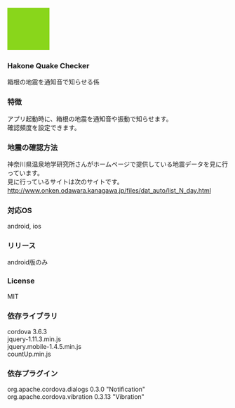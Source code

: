 ![HakoneQuakeChecker](android_res/drawable/icon.png)
### Hakone Quake Checker
箱根の地震を通知音で知らせる係

### 特徴
アプリ起動時に、箱根の地震を通知音や振動で知らせます。  
確認頻度を設定できます。  

### 地震の確認方法
神奈川県温泉地学研究所さんがホームページで提供している地震データを見に行っています。  
見に行っているサイトは次のサイトです。  
http://www.onken.odawara.kanagawa.jp/files/dat_auto/list_N_day.html
　
### 対応OS
android, ios

### リリース
android版のみ

### License
MIT


### 依存ライブラリ
cordova 3.6.3  
jquery-1.11.3.min.js  
jquery.mobile-1.4.5.min.js  
countUp.min.js

### 依存プラグイン
org.apache.cordova.dialogs 0.3.0 "Notification"  
org.apache.cordova.vibration 0.3.13 "Vibration"  
